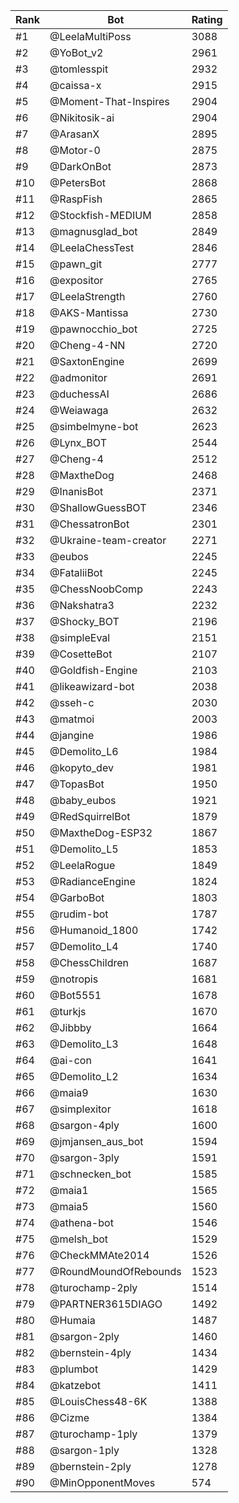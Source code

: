 Rank|Bot|Rating
---|---|---
#1|@LeelaMultiPoss|3088
#2|@YoBot_v2|2961
#3|@tomlesspit|2932
#4|@caissa-x|2915
#5|@Moment-That-Inspires|2904
#6|@Nikitosik-ai|2904
#7|@ArasanX|2895
#8|@Motor-0|2875
#9|@DarkOnBot|2873
#10|@PetersBot|2868
#11|@RaspFish|2865
#12|@Stockfish-MEDIUM|2858
#13|@magnusglad_bot|2849
#14|@LeelaChessTest|2846
#15|@pawn_git|2777
#16|@expositor|2765
#17|@LeelaStrength|2760
#18|@AKS-Mantissa|2730
#19|@pawnocchio_bot|2725
#20|@Cheng-4-NN|2720
#21|@SaxtonEngine|2699
#22|@admonitor|2691
#23|@duchessAI|2686
#24|@Weiawaga|2632
#25|@simbelmyne-bot|2623
#26|@Lynx_BOT|2544
#27|@Cheng-4|2512
#28|@MaxtheDog|2468
#29|@InanisBot|2371
#30|@ShallowGuessBOT|2346
#31|@ChessatronBot|2301
#32|@Ukraine-team-creator|2271
#33|@eubos|2245
#34|@FataliiBot|2245
#35|@ChessNoobComp|2243
#36|@Nakshatra3|2232
#37|@Shocky_BOT|2196
#38|@simpleEval|2151
#39|@CosetteBot|2107
#40|@Goldfish-Engine|2103
#41|@likeawizard-bot|2038
#42|@sseh-c|2030
#43|@matmoi|2003
#44|@jangine|1986
#45|@Demolito_L6|1984
#46|@kopyto_dev|1981
#47|@TopasBot|1950
#48|@baby_eubos|1921
#49|@RedSquirrelBot|1879
#50|@MaxtheDog-ESP32|1867
#51|@Demolito_L5|1853
#52|@LeelaRogue|1849
#53|@RadianceEngine|1824
#54|@GarboBot|1803
#55|@rudim-bot|1787
#56|@Humanoid_1800|1742
#57|@Demolito_L4|1740
#58|@ChessChildren|1687
#59|@notropis|1681
#60|@Bot5551|1678
#61|@turkjs|1670
#62|@Jibbby|1664
#63|@Demolito_L3|1648
#64|@ai-con|1641
#65|@Demolito_L2|1634
#66|@maia9|1630
#67|@simplexitor|1618
#68|@sargon-4ply|1600
#69|@jmjansen_aus_bot|1594
#70|@sargon-3ply|1591
#71|@schnecken_bot|1585
#72|@maia1|1565
#73|@maia5|1560
#74|@athena-bot|1546
#75|@melsh_bot|1529
#76|@CheckMMAte2014|1526
#77|@RoundMoundOfRebounds|1523
#78|@turochamp-2ply|1514
#79|@PARTNER3615DIAGO|1492
#80|@Humaia|1487
#81|@sargon-2ply|1460
#82|@bernstein-4ply|1434
#83|@plumbot|1429
#84|@katzebot|1411
#85|@LouisChess48-6K|1388
#86|@Cizme|1384
#87|@turochamp-1ply|1379
#88|@sargon-1ply|1328
#89|@bernstein-2ply|1278
#90|@MinOpponentMoves|574
